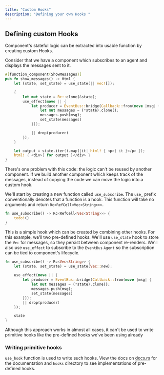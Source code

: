 ```yaml
---
title: "Custom Hooks"
description: "Defining your own Hooks "
---
```


## Defining custom Hooks

Component's stateful logic can be extracted into usable function by creating custom Hooks. 

Consider that we have a component which subscribes to an agent and displays the messages sent to it.
```rust
#[function_component(ShowMessages)]
pub fn show_messages() -> Html {
    let (state, set_state) = use_state(|| vec![]);

    {
        let mut state = Rc::clone(&state);
        use_effect(move || {
            let producer = EventBus::bridge(Callback::from(move |msg| {
                let mut messages = (*state).clone();
                messages.push(msg);
                set_state(messages)
            }));

            || drop(producer)
        });
    }

    let output = state.iter().map(|it| html! { <p>{ it }</p> });
    html! { <div>{ for output }</div> }
}
```

There's one problem with this code: the logic can't be reused by another component.
If we build another component which keeps track of the messages, instead of copying the code we can move the logic into a custom hook.

We'll start by creating a new function called `use_subscribe`.
The `use_` prefix conventionally denotes that a function is a hook.
This function will take no arguments and return `Rc<RefCell<Vec<String>>>`.
```rust
fn use_subscribe() -> Rc<RefCell<Vec<String>>> {
    todo!()
}
```

This is a simple hook which can be created by combining other hooks. For this example, we'll two pre-defined hooks. 
We'll use `use_state` hook to store the `Vec` for messages, so they persist between component re-renders.
We'll also use `use_effect` to subscribe to the `EventBus` `Agent` so the subscription can be tied to component's lifecycle. 

```rust
fn use_subscribe() -> Rc<Vec<String>> {
    let (state, set_state) = use_state(Vec::new);
  
    use_effect(move || {
        let producer = EventBus::bridge(Callback::from(move |msg| {
            let mut messages = (*state).clone();
            messages.push(msg);
            set_state(messages)
        }));
        || drop(producer)
    });

    state
}
```

Although this approach works in almost all cases, it can't be used to write primitive hooks like the pre-defined hooks we've been using already 

### Writing primitive hooks

`use_hook` function is used to write such hooks. View the docs on [docs.rs](https://docs.rs/yew/0.18.0/yew-functional/use_hook.html) for the documentation
and `hooks` directory to see implementations of pre-defined hooks.

